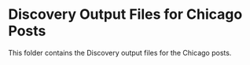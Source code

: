 # Discovery Output Files for Chicago Posts
This folder contains the Discovery output files for the Chicago posts.
